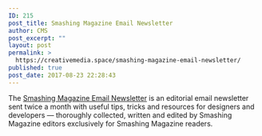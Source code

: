 ```yaml
---
ID: 215
post_title: Smashing Magazine Email Newsletter
author: CMS
post_excerpt: ""
layout: post
permalink: >
  https://creativemedia.space/smashing-magazine-email-newsletter/
published: true
post_date: 2017-08-23 22:28:43
---
```

The <a href="https://www.smashingmagazine.com/the-smashing-newsletter/">Smashing Magazine Email Newsletter</a> is an editorial email newsletter sent twice a month with useful tips, tricks and resources for designers and developers — thoroughly collected, written and edited by Smashing Magazine editors exclusively for Smashing Magazine readers.